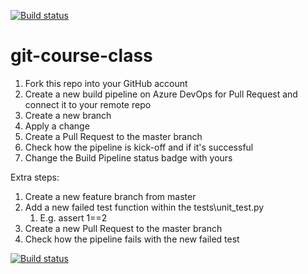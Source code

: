 [![Build status](https://dev.azure.com/azurefreecredit/inclass-failed-pipeline/_apis/build/status/inclass-failed-pipeline-test)](https://dev.azure.com/azurefreecredit/inclass-failed-pipeline/_build/latest?definitionId=8)

# git-course-class

1. Fork this repo into your GitHub account
1. Create a new build pipeline on Azure DevOps for Pull Request and connect it to your remote repo
1. Create a new branch
1. Apply a change
1. Create a Pull Request to the master branch
1. Check how the pipeline is kick-off and if it's successful
1. Change the Build Pipeline status badge with yours

Extra steps:
1. Create a new feature branch from master
1. Add a new failed test function within the tests\unit_test.py 
    1. E.g. assert 1==2
1. Create a new Pull Request to the master branch
1. Check how the pipeline fails with the new failed test

[![Build status](https://dev.azure.com/ledionanishani/test-in-class-1/_apis/build/status/test-in-class-1-Python%20package-CI)](https://dev.azure.com/ledionanishani/test-in-class-1/_build/latest?definitionId=2)
